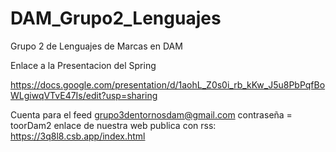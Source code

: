 # DAM_Grupo2_Lenguajes
Grupo 2 de Lenguajes de Marcas en DAM


Enlace a la Presentacion del Spring

https://docs.google.com/presentation/d/1aohL_Z0s0i_rb_kKw_J5u8PbPqfBoWLgiwqVTvE47Is/edit?usp=sharing

Cuenta para el feed grupo3dentornosdam@gmail.com contraseña = toorDam2
enlace de nuestra web publica con rss: https://3q8l8.csb.app/index.html
